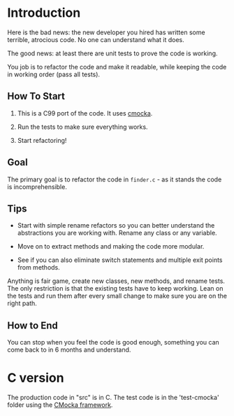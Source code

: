 # Introduction

Here is the bad news: the new developer you hired has written some terrible, atrocious code.
No one can understand what it does.

The good news: at least there are unit tests to prove the code is working.

You job is to refactor the code and make it readable, while keeping the code in working order (pass all tests).

## How To Start

1. This is a C99 port of the code. It uses [cmocka](https://cmocka.org/).

2. Run the tests to make sure everything works.

3. Start refactoring!

## Goal

The primary goal is to refactor the code in `finder.c` - as it stands the code is incomprehensible.

## Tips

- Start with simple rename refactors so you can better understand the abstractions you are working with. Rename any class or any variable.

- Move on to extract methods and making the code more modular.

- See if you can also eliminate switch statements and multiple exit points from methods.

Anything is fair game, create new classes, new methods, and rename tests.
The only restriction is that the existing tests have to keep working.
Lean on the tests and run them after every small change to make sure you are on the right path.

## How to End

You can stop when you feel the code is good enough, something you can come back to in 6 months and understand.


C version
=========

The production code in "src" is in C. The test code is in the 'test-cmocka' folder using the [CMocka framework](https://api.cmocka.org/).

